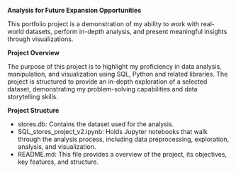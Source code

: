 **Analysis for Future Expansion Opportunities**

This portfolio project is a demonstration of my ability to work with real-world datasets, perform in-depth analysis, and present meaningful insights through visualizations.

**Project Overview**

The purpose of this project is to highlight my proficiency in data analysis, manipulation, and visualization using SQL, Python and related libraries. The project is structured to provide an in-depth exploration of a selected dataset, demonstrating my problem-solving capabilities and data storytelling skills.

**Project Structure**

 - stores.db: Contains the dataset used for the analysis.
 - SQL_stores_project_v2.ipynb: Holds Jupyter notebooks that walk through the analysis process, including data preprocessing, exploration, analysis, and visualization.
 - README.md: This file provides a overview of the project, its objectives, key features, and structure.

